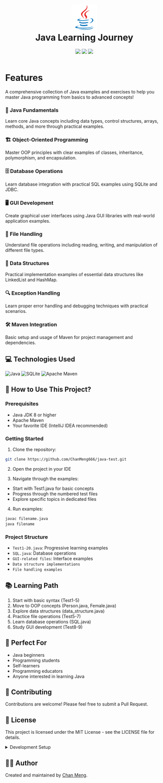 <div align="center">
 <h1> <img src="https://raw.githubusercontent.com/devicons/devicon/master/icons/java/java-original.svg" width="80px"><br/>Java Learning Journey</h1>
 <img src="https://img.shields.io/badge/Java-ED8B00?style=for-the-badge&logo=openjdk&logoColor=white"/>
 <img src="https://img.shields.io/badge/SQLite-07405E?style=for-the-badge&logo=sqlite&logoColor=white"/>
 <img src="https://img.shields.io/badge/Maven-C71A36?style=for-the-badge&logo=apache-maven&logoColor=white"/>
</div>
<br/>

# Features
A comprehensive collection of Java examples and exercises to help you master Java programming from basics to advanced concepts!

### 🎯 Java Fundamentals
Learn core Java concepts including data types, control structures, arrays, methods, and more through practical examples.

### 🏗️ Object-Oriented Programming 
Master OOP principles with clear examples of classes, inheritance, polymorphism, and encapsulation.

### 🗄️ Database Operations
Learn database integration with practical SQL examples using SQLite and JDBC.

### 🖥️ GUI Development
Create graphical user interfaces using Java GUI libraries with real-world application examples.

### 📁 File Handling 
Understand file operations including reading, writing, and manipulation of different file types.

### 🧮 Data Structures
Practical implementation examples of essential data structures like LinkedList and HashMap.

### 🔍 Exception Handling
Learn proper error handling and debugging techniques with practical scenarios.

### 🛠️ Maven Integration
Basic setup and usage of Maven for project management and dependencies.

## 💻 Technologies Used
![Java](https://img.shields.io/badge/java-%23ED8B00.svg?style=for-the-badge&logo=openjdk&logoColor=white)
![SQLite](https://img.shields.io/badge/sqlite-%2307405e.svg?style=for-the-badge&logo=sqlite&logoColor=white)
![Apache Maven](https://img.shields.io/badge/Apache%20Maven-C71A36?style=for-the-badge&logo=Apache%20Maven&logoColor=white)

## 🤔 How to Use This Project?

### Prerequisites
- Java JDK 8 or higher
- Apache Maven
- Your favorite IDE (IntelliJ IDEA recommended)

### Getting Started
1. Clone the repository:
```bash
git clone https://github.com/ChanMeng666/java-test.git
```

2. Open the project in your IDE

3. Navigate through the examples:
- Start with Test1.java for basic concepts
- Progress through the numbered test files
- Explore specific topics in dedicated files

4. Run examples:
```bash
javac filename.java
java filename
```

### Project Structure
- `Test1-20.java`: Progressive learning examples
- `SQL.java`: Database operations
- `GUI-related files`: Interface examples
- `Data structure implementations`
- `File handling examples`

## 📚 Learning Path
1. Start with basic syntax (Test1-5)
2. Move to OOP concepts (Person.java, Female.java)
3. Explore data structures (data_structure.java)
4. Practice file operations (Test5-7)
5. Learn database operations (SQL.java)
6. Study GUI development (Test8-9)

## 🎯 Perfect For
- Java beginners
- Programming students
- Self-learners
- Programming educators
- Anyone interested in learning Java

## 🤝 Contributing
Contributions are welcome! Please feel free to submit a Pull Request.

## 📝 License
This project is licensed under the MIT License - see the LICENSE file for details.

<details>
<summary>
  Development Setup
</summary>

## Development Environment Setup

1. Install Java JDK 8 or higher
2. Install Maven
3. Clone the repository
4. Open in your preferred IDE
5. Run Maven install to get dependencies

```bash
mvn install
```

For more details on setup and configuration, please refer to individual example files.

</details>

## 🙋‍♀ Author

Created and maintained by [Chan Meng](https://github.com/ChanMeng666).

